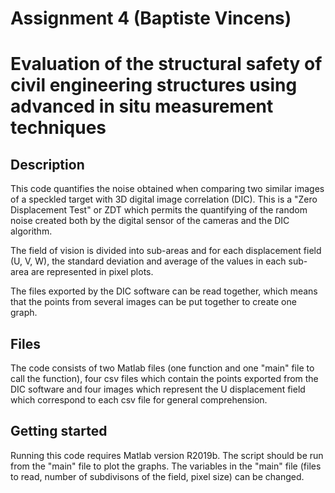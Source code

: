 # Assignment 4 (Baptiste Vincens)

# Evaluation of the structural safety of civil engineering structures using advanced in situ measurement techniques

## Description

This code quantifies the noise obtained when comparing two similar images of a speckled target with 3D digital image correlation (DIC). This is a "Zero Displacement Test" or ZDT which permits the quantifying of the random noise created both by the digital sensor of the cameras and the DIC algorithm. 

The field of vision is divided into sub-areas and for each displacement field (U, V, W), the standard deviation and average of the values in each sub-area are represented in pixel plots.

The files exported by the DIC software can be read together, which means that the points from several images can be put together to create one graph.

## Files

The code consists of two Matlab files (one function and one "main" file to call the function), four csv files which contain the points exported from the DIC software and four images which represent the U displacement field which correspond to each csv file for general comprehension.

## Getting started

Running this code requires Matlab version R2019b. The script should be run from the "main" file to plot the graphs. The variables in the "main" file (files to read, number of subdivisons of the field, pixel size) can be changed.
